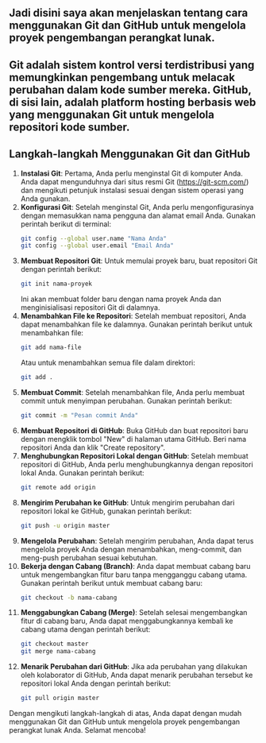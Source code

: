## Jadi disini saya akan menjelaskan tentang cara menggunakan Git dan GitHub untuk mengelola proyek pengembangan perangkat lunak.
## Git adalah sistem kontrol versi terdistribusi yang memungkinkan pengembang untuk melacak perubahan dalam kode sumber mereka. GitHub, di sisi lain, adalah platform hosting berbasis web yang menggunakan Git untuk mengelola repositori kode sumber.
## Langkah-langkah Menggunakan Git dan GitHub
1. **Instalasi Git**: Pertama, Anda perlu menginstal Git di komputer Anda. Anda dapat mengunduhnya dari situs resmi Git (https://git-scm.com/) dan mengikuti petunjuk instalasi sesuai dengan sistem operasi yang Anda gunakan.
2. **Konfigurasi Git**: Setelah menginstal Git, Anda perlu mengonfigurasinya dengan memasukkan nama pengguna dan alamat email Anda. Gunakan perintah berikut di terminal:
   ```bash
   git config --global user.name "Nama Anda"
   git config --global user.email "Email Anda"
   ```
3. **Membuat Repositori Git**: Untuk memulai proyek baru, buat repositori Git dengan perintah berikut:
   ```bash
   git init nama-proyek
   ```
   Ini akan membuat folder baru dengan nama proyek Anda dan menginisialisasi repositori Git di dalamnya.
4. **Menambahkan File ke Repositori**: Setelah membuat repositori, Anda dapat menambahkan file ke dalamnya. Gunakan perintah berikut untuk menambahkan file:
   ```bash
   git add nama-file
   ```
   Atau untuk menambahkan semua file dalam direktori:
   ```bash
   git add .
   ```
5. **Membuat Commit**: Setelah menambahkan file, Anda perlu membuat commit untuk menyimpan perubahan. Gunakan perintah berikut:
   ```bash
   git commit -m "Pesan commit Anda"
   ```
6. **Membuat Repositori di GitHub**: Buka GitHub dan buat repositori baru dengan mengklik tombol "New" di halaman utama GitHub. Beri nama repositori Anda dan klik "Create repository".
7. **Menghubungkan Repositori Lokal dengan GitHub**: Setelah membuat repositori di GitHub, Anda perlu menghubungkannya dengan repositori lokal Anda. Gunakan perintah berikut:
   ```bash
   git remote add origin
   ``` 
8. **Mengirim Perubahan ke GitHub**: Untuk mengirim perubahan dari repositori lokal ke GitHub, gunakan perintah berikut:
   ```bash
   git push -u origin master
   ```
9. **Mengelola Perubahan**: Setelah mengirim perubahan, Anda dapat terus mengelola proyek Anda dengan menambahkan, meng-commit, dan meng-push perubahan sesuai kebutuhan.
10. **Bekerja dengan Cabang (Branch)**: Anda dapat membuat cabang baru untuk mengembangkan fitur baru tanpa mengganggu cabang utama. Gunakan perintah berikut untuk membuat cabang baru:
    ```bash
    git checkout -b nama-cabang
    ```
11. **Menggabungkan Cabang (Merge)**: Setelah selesai mengembangkan fitur di cabang baru, Anda dapat menggabungkannya kembali ke cabang utama dengan perintah berikut:
    ```bash
    git checkout master
    git merge nama-cabang
    ```
12. **Menarik Perubahan dari GitHub**: Jika ada perubahan yang dilakukan oleh kolaborator di GitHub, Anda dapat menarik perubahan tersebut ke repositori lokal Anda dengan perintah berikut:
    ```bash
    git pull origin master
    ```
Dengan mengikuti langkah-langkah di atas, Anda dapat dengan mudah menggunakan Git dan GitHub untuk mengelola proyek pengembangan perangkat lunak Anda. Selamat mencoba!